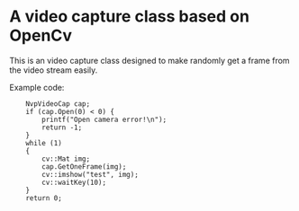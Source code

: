 # A video capture class based on OpenCv
This is an video capture class designed to make randomly get a frame from the
video stream easily.

Example code:
```
    NvpVideoCap cap;
    if (cap.Open(0) < 0) {
        printf("Open camera error!\n");
        return -1;
    }
    while (1)
    {
        cv::Mat img;
        cap.GetOneFrame(img);
        cv::imshow("test", img);
        cv::waitKey(10);
    }
    return 0;
```
